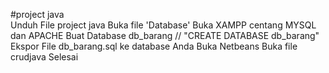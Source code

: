 #project java  
Unduh File project java
Buka file 'Database'
Buka XAMPP centang MYSQL dan APACHE
Buat Database db_barang // "CREATE DATABASE db_barang"
Ekspor File db_barang.sql ke database Anda
Buka Netbeans
Buka file crudjava
Selesai
